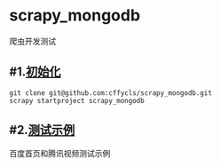 # scrapy_mongodb
爬虫开发测试

## #1.[初始化](https://scrapy-chs.readthedocs.io/zh_CN/0.24/intro/tutorial.html#id2)

```shell
git clone git@github.com:cffycls/scrapy_mongodb.git
scrapy startproject scrapy_mongodb 
```

## #2.[测试示例](https://blog.csdn.net/ck784101777/article/details/104468780/)

百度首页和腾讯视频测试示例
